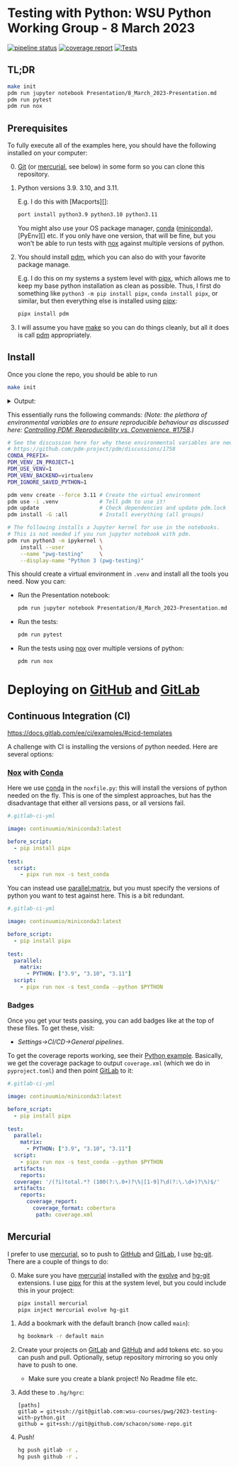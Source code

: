 # Testing with Python: WSU Python Working Group - 8 March 2023

[![pipeline status][]][main branch]
[![coverage report][]][main branch]
[![Tests](https://github.com/edsq/pwg_testing_presentation/workflows/Tests/badge.svg)](https://github.com/edsq/pwg_testing_presentation/actions?workflow=Tests)

[pipeline status]: https://gitlab.com/wsu-courses/pwg/2023-testing-with-python/badges/main/pipeline.svg
[coverage report]:  https://gitlab.com/wsu-courses/pwg/2023-testing-with-python/badges/main/coverage.svg
[main branch]: https://gitlab.com/wsu-courses/pwg/2023-testing-with-python/-/commits/main

## TL;DR

```bash
make init
pdm run jupyter notebook Presentation/8_March_2023-Presentation.md
pdm run pytest
pdm run nox
```

## Prerequisites

To fully execute all of the examples here, you should have the following installed on
your computer:

0. [Git][] (or [mercurial][], see below) in some form so you can clone this repository.

1. Python versions 3.9. 3.10, and 3.11.

   E.g. I do this with [Macports][]:

   ```bash
   port install python3.9 python3.10 python3.11
   ```
   
   You might also use your OS package manager, [conda][] ([miniconda][]), [PyEnv][] etc.
   If you only have one version, that will be fine, but you won't be able to run tests
   with [nox][] against multiple versions of python.

2. You should install [pdm][], which you can also do with your favorite package manage.

   E.g. I do this on my systems a system level with [pipx][], which allows me to keep my base
   python installation as clean as possible.  Thus, I first do something like `python3
   -m pip install pipx`, `conda install pipx`, or similar, but then everything else is
   installed using [pipx][]:
   
   ```bash
   pipx install pdm
   ```

3. I will assume you have [make][] so you can do things cleanly, but all it does is call
   [pdm][] appropriately.

## Install

Once you clone the repo, you should be able to run 

```bash
make init
```

<details><summary>Output:</summary>

```bash
$ make init
CONDA_PREFIX= PDM_VENV_IN_PROJECT=1 PDM_USE_VENV=1 PDM_VENV_BACKEND=virtualenv PDM_IGNORE_SAVED_PYTHON=1 pdm venv create --force 3.11
Virtualenv .../pwg-testing/.venv is created successfully
CONDA_PREFIX= PDM_VENV_IN_PROJECT=1 PDM_USE_VENV=1 PDM_VENV_BACKEND=virtualenv PDM_IGNORE_SAVED_PYTHON=1 pdm use -i .venv
Using Python interpreter: .../pwg-testing/.venv/bin/python3 (3.11)
CONDA_PREFIX= PDM_VENV_IN_PROJECT=1 PDM_USE_VENV=1 PDM_VENV_BACKEND=virtualenv PDM_IGNORE_SAVED_PYTHON=1 pdm update
Virtualenv .../pwg-testing/.venv is reused.
🔒 Lock successful
Changes are written to pdm.lock.
Synchronizing working set with lock file: 7 to add, 0 to update, 0 to remove

  ✔ Install iniconfig 2.0.0 successful
  ✔ Install pluggy 1.0.0 successful
  ✔ Install pytest-cov 4.0.0 successful
  ✔ Install packaging 23.0 successful
  ✔ Install attrs 22.2.0 successful
  ✔ Install coverage 7.2.1 successful
  ✔ Install pytest 7.2.2 successful

🎉 All complete!

CONDA_PREFIX= PDM_VENV_IN_PROJECT=1 PDM_USE_VENV=1 PDM_VENV_BACKEND=virtualenv PDM_IGNORE_SAVED_PYTHON=1 pdm install -G :all
Virtualenv .../pwg-testing/.venv is reused.
Synchronizing working set with lock file: 121 to add, 0 to update, 0 to remove

  ✔ Install setuptools 67.4.0 successful
  ✔ Install appnope 0.1.3 successful
  ✔ Install asttokens 2.2.1 successful
  ✔ Install backcall 0.2.0 successful
  ✔ Install argcomplete 2.0.0 successful
  ✔ Install argon2-cffi 21.3.0 successful
  ✔ Install argon2-cffi-bindings 21.2.0 successful
  ✔ Install arrow 1.2.3 successful
  ✔ Install colorlog 6.7.0 successful
  ✔ Install anyio 3.6.2 successful
  ✔ Install beautifulsoup4 4.11.2 successful
  ✔ Install comm 0.1.2 successful
  ✔ Install click 8.1.3 successful
  ✔ Install cffi 1.15.1 successful
  ✔ Install cycler 0.11.0 successful
  ✔ Install decorator 5.1.1 successful
  ✔ Install defusedxml 0.7.1 successful
  ✔ Install executing 1.2.0 successful
  ✔ Install bleach 6.0.0 successful
  ✔ Install contourpy 1.0.7 successful
  ✔ Install fastjsonschema 2.16.3 successful
  ✔ Install filelock 3.9.0 successful
  ✔ Install fqdn 1.5.1 successful
  ✔ Install distlib 0.3.6 successful
  ✔ Install idna 3.4 successful
  ✔ Install flake8 6.0.0 successful
  ✔ Install ipython-genutils 0.2.0 successful
  ✔ Install isoduration 20.11.0 successful
  ✔ Install ipykernel 6.21.2 successful
  ✔ Install ipywidgets 8.0.4 successful
  ✔ Install jsonpointer 2.3 successful
  ✔ Install jinja2 3.1.2 successful
  ✔ Install jupyter 1.0.0 successful
  ✔ Install black 23.1.0 successful
  ✔ Install jsonschema 4.17.3 successful
  ✔ Install jupyter-console 6.6.2 successful
  ✔ Install jupyter-client 8.0.3 successful
  ✔ Install jupyter-events 0.6.3 successful
  ✔ Install jupyter-contrib-core 0.4.2 successful
  ✔ Install jupyter-core 5.2.0 successful
  ✔ Install jupyter-highlight-selected-word 0.2.0 successful
  ✔ Install jupyter-server-terminals 0.4.4 successful
  ✔ Install fonttools 4.39.0 successful
  ✔ Install ipython 8.11.0 successful
  ✔ Install jupyterlab-pygments 0.2.2 successful
  ✔ Install jupyter-nbextensions-configurator 0.6.1 successful
  ✔ Install kiwisolver 1.4.4 successful
  ✔ Install jupytext 1.14.5 successful
  ✔ Install jupyter-server 2.3.0 successful
  ✔ Install jupyterlab-widgets 3.0.5 successful
  ✔ Install markupsafe 2.1.2 successful
  ✔ Install matplotlib-inline 0.1.6 successful
  ✔ Install markdown-it-py 2.2.0 successful
  ✔ Install line-profiler 4.0.3 successful
  ✔ Install mccabe 0.7.0 successful
  ✔ Install mdurl 0.1.2 successful
  ✔ Install mdit-py-plugins 0.3.5 successful
  ✔ Install mistune 2.0.5 successful
  ✔ Install mypy-extensions 1.0.0 successful
  ✔ Install nbclient 0.7.2 successful
  ✔ Install debugpy 1.6.6 successful
  ✔ Install nest-asyncio 1.5.6 successful
  ✔ Install nbformat 5.7.3 successful
  ✔ Install nbconvert 7.2.9 successful
  ✔ Install notebook-shim 0.2.2 successful
  ✔ Install nox 2022.11.21 successful
  ✔ Install pandocfilters 1.5.0 successful
  ✔ Install parso 0.8.3 successful
  ✔ Install pathspec 0.11.0 successful
  ✔ Install notebook 6.5.3 successful
  ✔ Install pexpect 4.8.0 successful
  ✔ Install pickleshare 0.7.5 successful
  ✔ Install pipx 1.1.0 successful
  ✔ Install platformdirs 3.1.0 successful
  ✔ Install prometheus-client 0.16.0 successful
  ✔ Install pillow 9.4.0 successful
  ✔ Install prompt-toolkit 3.0.38 successful
  ✔ Install matplotlib 3.7.1 successful
  ✔ Install ptyprocess 0.7.0 successful
  ✔ Install pure-eval 0.2.2 successful
  ✔ Install psutil 5.9.4 successful
  ✔ Install pycodestyle 2.10.0 successful
  ✔ Install pycparser 2.21 successful
  ✔ Install pyflakes 3.0.1 successful
  ✔ Install pyparsing 3.0.9 successful
  ✔ Install pyrsistent 0.19.3 successful
  ✔ Install pytest-flake8 1.1.1 successful
  ✔ Install python-json-logger 2.0.7 successful
  ✔ Install python-dateutil 2.8.2 successful
  ✔ Install pyyaml 6.0 successful
  ✔ Install qtconsole 5.4.0 successful
  ✔ Install pygments 2.14.0 successful
  ✔ Install rfc3339-validator 0.1.4 successful
  ✔ Install jedi 0.18.2 successful
  ✔ Install qtpy 2.3.0 successful
  ✔ Install pyzmq 25.0.0 successful
  ✔ Install rfc3986-validator 0.1.1 successful
  ✔ Install send2trash 1.8.0 successful
  ✔ Install six 1.16.0 successful
  ✔ Install sniffio 1.3.0 successful
  ✔ Install soupsieve 2.4 successful
  ✔ Install snakeviz 2.1.1 successful
  ✔ Install stack-data 0.6.2 successful
  ✔ Install terminado 0.17.1 successful
  ✔ Install tinycss2 1.2.1 successful
  ✔ Install toml 0.10.2 successful
  ✔ Install lxml 4.9.2 successful
  ✔ Install uri-template 1.2.0 successful
  ✔ Install traitlets 5.9.0 successful
  ✔ Install userpath 1.8.0 successful
  ✔ Install wcwidth 0.2.6 successful
  ✔ Install webcolors 1.12 successful
  ✔ Install webencodings 0.5.1 successful
  ✔ Install tornado 6.2 successful
  ✔ Install websocket-client 1.5.1 successful
  ✔ Install widgetsnbextension 4.0.5 successful
  ✔ Install rise 5.7.1 successful
  ✔ Install virtualenv 20.20.0 successful
  ✔ Install numpy 1.24.2 successful
  ✔ Install nbclassic 0.4.8 successful
  ✔ Install jupyter-contrib-nbextensions 0.7.0 successful

🎉 All complete!

CONDA_PREFIX= PDM_VENV_IN_PROJECT=1 PDM_USE_VENV=1 PDM_VENV_BACKEND=virtualenv PDM_IGNORE_SAVED_PYTHON=1 pdm run python3 -m ipykernel install --user --name "pwg-testing" --display-name "Python 3 (pwg-testing)"
Virtualenv .../pwg-testing/.venv is reused.
0.00s - Debugger warning: It seems that frozen modules are being used, which may
0.00s - make the debugger miss breakpoints. Please pass -Xfrozen_modules=off
0.00s - to python to disable frozen modules.
0.00s - Note: Debugging will proceed. Set PYDEVD_DISABLE_FILE_VALIDATION=1 to disable this validation.
Installed kernelspec pwg-testing in .../Library/Jupyter/kernels/pwg-testing
```

</details>

This essentially runs the following commands: *(Note: the plethora of environmental
variables are to ensure reproducible behaviour as discussed here: [Controlling PDM: Reproducibility vs. Convenience. #1758](https://github.com/pdm-project/pdm/discussions/1758).)*

```bash
# See the discussion here for why these environmental variables are needed
# https://github.com/pdm-project/pdm/discussions/1758
CONDA_PREFIX=
PDM_VENV_IN_PROJECT=1 
PDM_USE_VENV=1 
PDM_VENV_BACKEND=virtualenv 
PDM_IGNORE_SAVED_PYTHON=1 

pdm venv create --force 3.11 # Create the virtual environment
pdm use -i .venv             # Tell pdm to use it!
pdm update                   # Check dependencies and update pdm.lock
pdm install -G :all          # Install everything (all groups)

# The following installs a Jupyter kernel for use in the notebooks.
# This is not needed if you run jupyter notebook with pdm.
pdm run python3 -m ipykernel \
    install --user           \
    --name "pwg-testing"     \
    --display-name "Python 3 (pwg-testing)"
```

This should create a virtual environment in `.venv` and install all the tools you need.
Now you can:

* Run the Presentation notebook:

    ```bash
    pdm run jupyter notebook Presentation/8_March_2023-Presentation.md
    ```

* Run the tests:

    ```bash
    pdm run pytest
    ```

* Run the tests using [nox][] over multiple versions of python:

    ```bash
    pdm run nox
    ```

# Deploying on [GitHub][] and [GitLab][]

## Continuous Integration (CI)

https://docs.gitlab.com/ee/ci/examples/#cicd-templates

A challenge with CI is installing the versions of python needed.  Here are several options:

### [Nox][] with [Conda][]

Here we use [conda][] in the `noxfile.py`: this will install the versions of python
needed on the fly.  This is one of the simplest approaches, but has the disadvantage
that either all versions pass, or all versions fail.

```yaml
#.gitlab-ci-yml

image: continuumio/miniconda3:latest

before_script:
  - pip install pipx
  
test:
  script:
    - pipx run nox -s test_conda
```

You can instead use [parallel:matrix][], but you must specify the versions of python you
want to test against here.  This is a bit redundant.

```yaml
#.gitlab-ci-yml

image: continuumio/miniconda3:latest

before_script:
  - pip install pipx
  
test:
  parallel:
    matrix:
      - PYTHON: ["3.9", "3.10", "3.11"]
  script:
    - pipx run nox -s test_conda --python $PYTHON
```

### Badges

Once you get your tests passing, you can add badges like at the top of these files.  To
get these, visit:

* *Settings->CI/CD->General pipelines*.

To get the coverage reports working, see their [Python
example](https://docs.gitlab.com/ee/ci/testing/test_coverage_visualization.html#python-example).
Basically, we get the coverage package to output `coverage.xml` (which we do in
`pyproject.toml`) and then point [GitLab][] to it:

```yaml
#.gitlab-ci-yml

image: continuumio/miniconda3:latest

before_script:
  - pip install pipx
  
test:
  parallel:
    matrix:
      - PYTHON: ["3.9", "3.10", "3.11"]
  script:
    - pipx run nox -s test_conda --python $PYTHON
  artifacts:
    reports:
  coverage: '/(?i)total.*? (100(?:\.0+)?\%|[1-9]?\d(?:\.\d+)?\%)$/'
  artifacts:
    reports:
      coverage_report:
        coverage_format: cobertura
         path: coverage.xml
```


## Mercurial

I prefer to use [mercurial][], so to push to [GitHub][] and [GitLab][], I use
[hg-git][].  There are a couple of things to do:

0. Make sure you have [mercurial][] installed with the [evolve][] and [hg-git][]
   extensions.  I use [pipx][] for this at the system level, but you could include this
   in your project:
   
   ```bash
   pipx install mercurial
   pipx inject mercurial evolve hg-git
   ```
   
1. Add a bookmark with the default branch (now called `main`):

    ```bash
    hg bookmark -r default main
    ```

2. Create your projects on [GitLab][] and [GitHub][] and add tokens etc. so you can push
   and pull.  Optionally, setup repository
   mirroring so you only have to push to one.
   
   * Make sure you create a blank project!  No Readme file etc.

3. Add these to `.hg/hgrc`:

    ```
    [paths]
    gitlab = git+ssh://git@gitlab.com:wsu-courses/pwg/2023-testing-with-python.git
    github = git+ssh://git@github.com/schacon/some-repo.git
    ```

4. Push!

    ```bash
    hg push gitlab -r .
    hg push github -r .
    ```


[conda]: https://docs.conda.io/en/latest/
[miniconda]: https://docs.conda.io/en/latest/miniconda.html
[pdm]: https://pdm.fming.dev/latest/
[nox]: https://nox.thea.codes/en/stable/
[git]: https://git-scm.com/
[mercurial]: https://www.mercurial-scm.org/
[GitLab]: https://gitlab.com/
[GitHub]: https://github.com/
[hg-git]: https://hg-git.github.io/
[evolve]: https://www.mercurial-scm.org/doc/evolution/
[pipx]: https://pypa.github.io/pipx/
[make]: https://www.gnu.org/software/make/
[parallel:matrix]: https://docs.gitlab.com/ee/ci/yaml/#parallelmatrix
